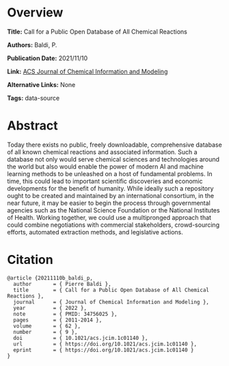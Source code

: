 # Overview
**Title:**
Call for a Public Open Database of All Chemical Reactions

**Authors:**
Baldi, P.

**Publication Date:**
2021/11/10

**Link:**
[ACS Journal of Chemical Information and Modeling](https://pubs.acs.org/doi/full/10.1021/acs.jcim.1c01140)

**Alternative Links:**
None

**Tags:**
data-source


# Abstract
Today there exists no public, freely downloadable, comprehensive database of all known chemical reactions and associated information.
Such a database not only would serve chemical sciences and technologies around the world but also would enable the power of modern AI and machine learning methods to be unleashed on a host of fundamental problems.
In time, this could lead to important scientific discoveries and economic developments for the benefit of humanity.
While ideally such a repository ought to be created and maintained by an international consortium, in the near future, it may be easier to begin the process through governmental agencies such as the National Science Foundation or the National Institutes of Health.
Working together, we could use a multipronged approach that could combine negotiations with commercial stakeholders, crowd-sourcing efforts, automated extraction methods, and legislative actions.


# Citation
```
@article {20211110b_baldi_p,
  author       = { Pierre Baldi },
  title        = { Call for a Public Open Database of All Chemical Reactions },
  journal      = { Journal of Chemical Information and Modeling },
  year         = { 2022 },
  note         = { PMID: 34756025 },
  pages        = { 2011-2014 },
  volume       = { 62 },
  number       = { 9 },
  doi          = { 10.1021/acs.jcim.1c01140 },
  url          = { https://doi.org/10.1021/acs.jcim.1c01140 },
  eprint       = { https://doi.org/10.1021/acs.jcim.1c01140 }
}
```
